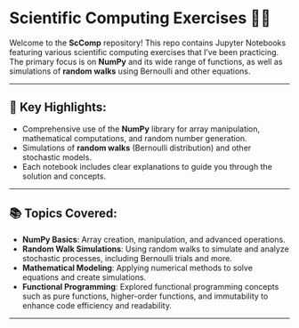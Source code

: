 # Scientific Computing Exercises 🧑‍💻

Welcome to the **ScComp** repository! This repo contains Jupyter Notebooks featuring various scientific computing exercises that I’ve been practicing. The primary focus is on **NumPy** and its wide range of functions, as well as simulations of **random walks** using Bernoulli and other equations.

---

## 🌟 Key Highlights:
- Comprehensive use of the **NumPy** library for array manipulation, mathematical computations, and random number generation.
- Simulations of **random walks** (Bernoulli distribution) and other stochastic models.
- Each notebook includes clear explanations to guide you through the solution and concepts.

---

## 📚 Topics Covered:
- **NumPy Basics**: Array creation, manipulation, and advanced operations.
- **Random Walk Simulations**: Using random walks to simulate and analyze stochastic processes, including Bernoulli trials and more.
- **Mathematical Modeling**: Applying numerical methods to solve equations and create simulations.
- **Functional Programming**: Explored functional programming concepts such as pure functions, higher-order functions, and immutability to enhance code efficiency and readability.

---

